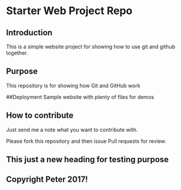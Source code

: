 # Starter Web Project Repo
## Introduction 
This is a simple website project for showing how to use git and github together.
## Purpose 
This repository is for showing how Git and GitHub work

##Deployment
Sample website with plenty of files for demos 

## How to contribute 
Just send me a note what you want to contribute with. 

Please fork this repository and then issue Pull requests for review. 

## This just a new heading for testing purpose 

## Copyright Peter 2017!